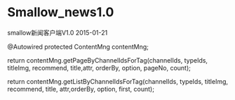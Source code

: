 # Smallow_news1.0
smallow新闻客户端V1.0
2015-01-21


@Autowired
	protected ContentMng contentMng;


return contentMng.getPageByChannelIdsForTag(channelIds,
						typeIds, titleImg, recommend, title,attr, orderBy, option,
						pageNo, count);



return contentMng.getListByChannelIdsForTag(channelIds,
						typeIds, titleImg, recommend, title, attr,orderBy, option,
						first, count);